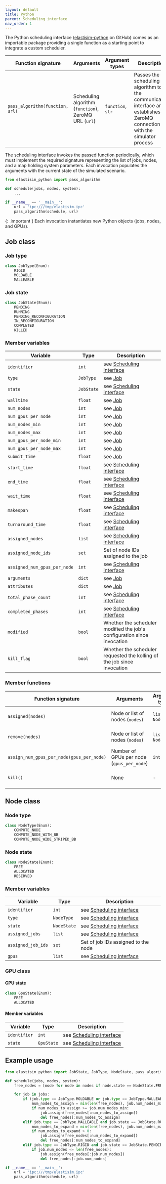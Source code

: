 ```yaml
---
layout: default
title: Python
parent: Scheduling interface
nav_order: 1
---
```


The Python scheduling interface ([elastisim-python](https://github.com/elastisim/elastisim-python) on GitHub) comes as an importable package providing a single function as a starting point to integrate a custom scheduler.

| Function signature                | Arguments                                                 | Argument types        | Description                                                                                                                     |
|-----------------------------------|-----------------------------------------------------------|-----------------------|---------------------------------------------------------------------------------------------------------------------------------|
| ``pass_algorithm(function, url)`` | Scheduling algorithm (``function``), ZeroMQ URL (``url``) | ``function``, ``str`` | Passes the scheduling algorithm to the communication interface ans establishes the ZeroMQ connection with the simulator process |

The scheduling interface invokes the passed function periodically, which must implement the required signature representing the list of jobs, nodes, and a map holding system parameters. Each invocation populates the arguments with the current state of the simulated scenario.

```python
from elastisim_python import pass_algorithm

def schedule(jobs, nodes, system):
    ...

if __name__ == '__main__':
    url = 'ipc:///tmp/elastisim.ipc'
    pass_algorithm(schedule, url)
```

{: .important }
Each invocation instantiates new Python objects (jobs, nodes, and GPUs).

## Job class

### Job type

```python
class JobType(Enum):
    RIGID
    MOLDABLE
    MALLEABLE
```

### Job state

```python
class JobState(Enum):
    PENDING
    RUNNING
    PENDING_RECONFIGURATION
    IN_RECONFIGURATION
    COMPLETED
    KILLED
```

### Member variables

| Variable                       | Type         | Description                                                             |
|--------------------------------|--------------|-------------------------------------------------------------------------|
| ``identifier``                 | ``int``      | see [Scheduling interface](/scheduling-interface)                       |
| ``type``                       | ``JobType``  | see [Job](/workload/job)                                                |
| ``state``                      | ``JobState`` | see [Scheduling interface](/scheduling-interface)                       |
| ``walltime``                   | ``float``    | see [Job](/workload/job)                                                |
| ``num_nodes``                  | ``int``      | see [Job](/workload/job)                                                |
| ``num_gpus_per_node``          | ``int``      | see [Job](/workload/job)                                                |
| ``num_nodes_min``              | ``int``      | see [Job](/workload/job)                                                |
| ``num_nodes_max``              | ``int``      | see [Job](/workload/job)                                                |
| ``num_gpus_per_node_min``      | ``int``      | see [Job](/workload/job)                                                |
| ``num_gpus_per_node_max``      | ``int``      | see [Job](/workload/job)                                                |
| ``submit_time``                | ``float``    | see [Job](/workload/job)                                                |
| ``start_time``                 | ``float``    | see [Scheduling interface](/scheduling-interface)                       |
| ``end_time``                   | ``float``    | see [Scheduling interface](/scheduling-interface)                       |
| ``wait_time``                  | ``float``    | see [Scheduling interface](/scheduling-interface)                       |
| ``makespan``                   | ``float``    | see [Scheduling interface](/scheduling-interface)                       |
| ``turnaround_time``            | ``float``    | see [Scheduling interface](/scheduling-interface)                       |
| ``assigned_nodes``             | ``list``     | see [Scheduling interface](/scheduling-interface)                       |
| ``assigned_node_ids``          | ``set``      | Set of node IDs assigned to the job                                     |
| ``assigned_num_gpus_per_node`` | ``int``      | see [Scheduling interface](/scheduling-interface)                       |
| ``arguments``                  | ``dict``     | see [Job](/workload/job)                                                |
| ``attributes``                 | ``dict``     | see [Job](/workload/job)                                                |
| ``total_phase_count``          | ``int``      | see [Scheduling interface](/scheduling-interface)                       |
| ``completed_phases``           | ``int``      | see [Scheduling interface](/scheduling-interface)                       |
| ``modified``                   | ``bool``     | Whether the scheduler modified the job's configuration since invocation |
| ``kill_flag``                  | ``bool``     | Whether the scheduler requested the kolling of the job since invocation |

### Member functions

| Function signature                          | Arguments                                   | Argument types       | Description                                       |
|---------------------------------------------|---------------------------------------------|----------------------|---------------------------------------------------|
| ``assigned(nodes)``                         | Node or list of nodes (``nodes``)           | ``list`` or ``Node`` | see [Scheduling interface](/scheduling-interface) |
| ``remove(nodes)``                           | Node or list of nodes (``nodes``)           | ``list`` or ``Node`` | see [Scheduling interface](/scheduling-interface) |
| ``assign_num_gpus_per_node(gpus_per_node)`` | Number of GPUs per node (``gpus_per_node``) | ``int``              | see [Scheduling interface](/scheduling-interface) |
| ``kill()``                                  | None                                        | -                    | see [Scheduling interface](/scheduling-interface) |

## Node class

### Node type

```python
class NodeType(Enum):
    COMPUTE_NODE
    COMPUTE_NODE_WITH_BB
    COMPUTE_NODE_WIDE_STRIPED_BB
```

### Node state

```python
class NodeState(Enum):
    FREE
    ALLOCATED
    RESERVED
```

### Member variables

| Variable             | Type          | Description                                       |
|----------------------|---------------|---------------------------------------------------|
| ``identifier``       | ``int``       | see [Scheduling interface](/scheduling-interface) |
| ``type``             | ``NodeType``  | see [Scheduling interface](/scheduling-interface) |
| ``state``            | ``NodeState`` | see [Scheduling interface](/scheduling-interface) |
| ``assigned_jobs``    | ``list``      | see [Scheduling interface](/scheduling-interface) |
| ``assigned_job_ids`` | ``set``       | Set of job IDs assigned to the node               |
| ``gpus``             | ``list``      | see [Scheduling interface](/scheduling-interface) |

### GPU class

#### GPU state

```python
class GpuState(Enum):
    FREE
    ALLOCATED
```

#### Member variables

| Variable       | Type         | Description                                       |
|----------------|--------------|---------------------------------------------------|
| ``identifier`` | ``int``      | see [Scheduling interface](/scheduling-interface) |
| ``state``      | ``GpuState`` | see [Scheduling interface](/scheduling-interface) |

## Example usage

```python
from elastisim_python import JobState, JobType, NodeState, pass_algorithm

def schedule(jobs, nodes, system):
    free_nodes = [node for node in nodes if node.state == NodeState.FREE]

    for job in jobs:
        if (job.type == JobType.MOLDABLE or job.type == JobType.MALLEABLE) and job.state == JobState.PENDING:
            num_nodes_to_assign = min(len(free_nodes), job.num_nodes_max)
            if num_nodes_to_assign >= job.num_nodes_min:
                job.assign(free_nodes[:num_nodes_to_assign])
                del free_nodes[:num_nodes_to_assign]
        elif job.type == JobType.MALLEABLE and job.state == JobState.RUNNING:
            num_nodes_to_expand = min(len(free_nodes), job.num_nodes_max - len(job.assigned_nodes))
            if num_nodes_to_expand > 0:
                job.assign(free_nodes[:num_nodes_to_expand])
                del free_nodes[:num_nodes_to_expand]
        elif job.type == JobType.RIGID and job.state == JobState.PENDING:
            if job.num_nodes <= len(free_nodes):
                job.assign(free_nodes[:job.num_nodes])
                del free_nodes[:job.num_nodes]

if __name__ == '__main__':
    url = 'ipc:///tmp/elastisim.ipc'
    pass_algorithm(schedule, url)
```
